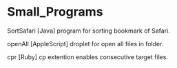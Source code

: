 Small_Programs
==============

SortSafari [Java]
 program for sorting bookmark of Safari.


openAll [AppleScript]
 droplet for open all files in folder.


cpr [Ruby]
 cp extention enables consecutive target files.